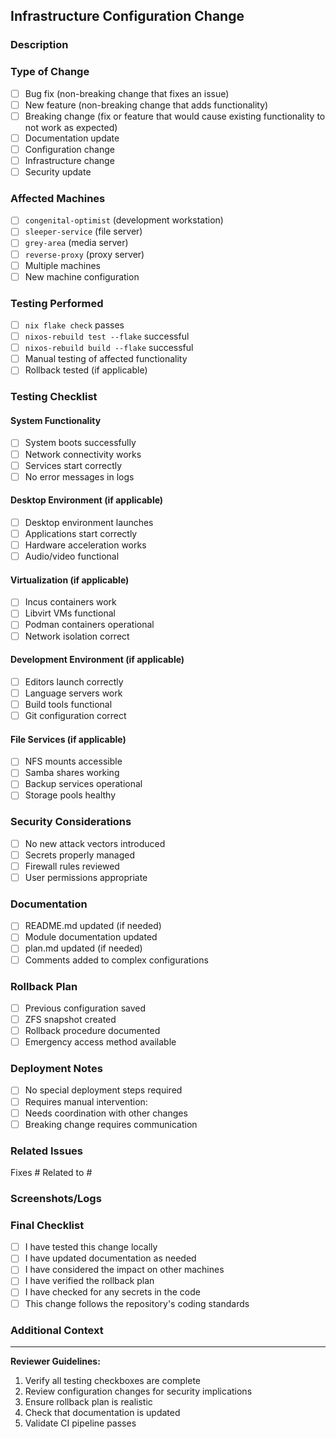 ## Infrastructure Configuration Change

### Description
<!-- Describe what this PR implements and why -->

### Type of Change
<!-- Mark all that apply -->
- [ ] Bug fix (non-breaking change that fixes an issue)
- [ ] New feature (non-breaking change that adds functionality)
- [ ] Breaking change (fix or feature that would cause existing functionality to not work as expected)
- [ ] Documentation update
- [ ] Configuration change
- [ ] Infrastructure change
- [ ] Security update

### Affected Machines
<!-- Mark all machines affected by this change -->
- [ ] `congenital-optimist` (development workstation)
- [ ] `sleeper-service` (file server)
- [ ] `grey-area` (media server)
- [ ] `reverse-proxy` (proxy server)
- [ ] Multiple machines
- [ ] New machine configuration

### Testing Performed
<!-- Describe testing completed for these changes -->
- [ ] `nix flake check` passes
- [ ] `nixos-rebuild test --flake` successful
- [ ] `nixos-rebuild build --flake` successful
- [ ] Manual testing of affected functionality
- [ ] Rollback tested (if applicable)

### Testing Checklist
<!-- Check all items that were verified -->
#### System Functionality
- [ ] System boots successfully
- [ ] Network connectivity works
- [ ] Services start correctly
- [ ] No error messages in logs

#### Desktop Environment (if applicable)
- [ ] Desktop environment launches
- [ ] Applications start correctly
- [ ] Hardware acceleration works
- [ ] Audio/video functional

#### Virtualization (if applicable)
- [ ] Incus containers work
- [ ] Libvirt VMs functional
- [ ] Podman containers operational
- [ ] Network isolation correct

#### Development Environment (if applicable)
- [ ] Editors launch correctly
- [ ] Language servers work
- [ ] Build tools functional
- [ ] Git configuration correct

#### File Services (if applicable)
- [ ] NFS mounts accessible
- [ ] Samba shares working
- [ ] Backup services operational
- [ ] Storage pools healthy

### Security Considerations
<!-- Security implications of this change -->
- [ ] No new attack vectors introduced
- [ ] Secrets properly managed
- [ ] Firewall rules reviewed
- [ ] User permissions appropriate

### Documentation
<!-- Documentation changes -->
- [ ] README.md updated (if needed)
- [ ] Module documentation updated
- [ ] plan.md updated (if needed)
- [ ] Comments added to complex configurations

### Rollback Plan
<!-- Recovery procedure if issues occur -->
- [ ] Previous configuration saved
- [ ] ZFS snapshot created
- [ ] Rollback procedure documented
- [ ] Emergency access method available

### Deployment Notes
<!-- Special considerations for deployment -->
- [ ] No special deployment steps required
- [ ] Requires manual intervention: <!-- describe -->
- [ ] Needs coordination with other changes
- [ ] Breaking change requires communication

### Related Issues
<!-- Link any related issues -->
Fixes #<!-- issue number -->
Related to #<!-- issue number -->

### Screenshots/Logs
<!-- Add any relevant screenshots or log outputs -->

### Final Checklist
<!-- Verify before submitting -->
- [ ] I have tested this change locally
- [ ] I have updated documentation as needed
- [ ] I have considered the impact on other machines
- [ ] I have verified the rollback plan
- [ ] I have checked for any secrets in the code
- [ ] This change follows the repository's coding standards

### Additional Context
<!-- Add any other context about the PR here -->

---

**Reviewer Guidelines:**
1. Verify all testing checkboxes are complete
2. Review configuration changes for security implications
3. Ensure rollback plan is realistic
4. Check that documentation is updated
5. Validate CI pipeline passes
